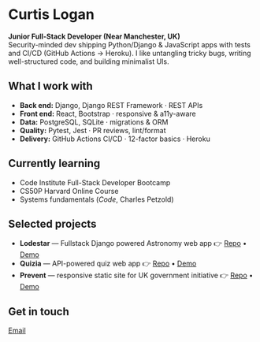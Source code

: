 # Curtis Logan

**Junior Full-Stack Developer (Near Manchester, UK)**  
Security-minded dev shipping Python/Django & JavaScript apps with tests and CI/CD (GitHub Actions → Heroku). I like untangling tricky bugs, writing well-structured code, and building minimalist UIs.

## What I work with
- **Back end:** Django, Django REST Framework · REST APIs
- **Front end:** React, Bootstrap · responsive & a11y-aware
- **Data:** PostgreSQL, SQLite · migrations & ORM
- **Quality:** Pytest, Jest · PR reviews, lint/format
- **Delivery:** GitHub Actions CI/CD · 12-factor basics · Heroku

## Currently learning
- Code Institute Full-Stack Developer Bootcamp
- CS50P Harvard Online Course
- Systems fundamentals (_Code_, Charles Petzold)

## Selected projects
- **Lodestar** — Fullstack Django powered Astronomy web app
  👉 [Repo](https://github.com/curtisnlogan/lodestar-project) • [Demo](https://lodestar-project-439dd73a5112.herokuapp.com/)
- **Quizia** — API-powered quiz web app
  👉 [Repo](https://github.com/SourTarte/hackathon-quiz-game) • [Demo](https://sourtarte.github.io/hackathon-quiz-game/)
- **Prevent** — responsive static site for UK government initiative
  👉 [Repo](https://github.com/curtisnlogan/prevent-final) • [Demo](https://curtisnlogan.github.io/prevent-final/)

## Get in touch
[Email](mailto:curtisnlogan@gmail.com)
